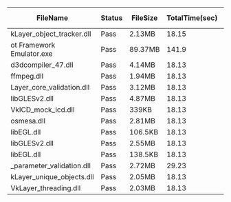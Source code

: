  | FileName                  | Status | FileSize | TotalTime(sec) | Upload(sec) | Submit(sec) | SignWait(sec) | Retry Count | 
 |---------------------------|--------|----------|----------------|-------------|-------------|---------------|-------------|
 | kLayer_object_tracker.dll | Pass   | 2.13MB   | 18.15          | 1.55        | 0.88        | 13.68         | 0           | 
 | ot Framework Emulator.exe | Pass   | 89.37MB  | 141.9          | 3.44        | 0.83        | 137.43        | 0           | 
 | d3dcompiler_47.dll        | Pass   | 4.14MB   | 18.13          | 1.96        | 0.54        | 13.68         | 0           | 
 | ffmpeg.dll                | Pass   | 1.94MB   | 18.13          | 1.65        | 0.85        | 13.68         | 0           | 
 | Layer_core_validation.dll | Pass   | 3.12MB   | 18.13          | 1.66        | 0.86        | 13.68         | 0           | 
 | libGLESv2.dll             | Pass   | 4.87MB   | 18.13          | 1.96        | 0.93        | 13.68         | 0           | 
 | VkICD_mock_icd.dll        | Pass   | 339KB    | 18.13          | 1.48        | 0.83        | 13.68         | 0           | 
 | osmesa.dll                | Pass   | 2.81MB   | 18.13          | 1.71        | 1.02        | 13.68         | 0           | 
 | libEGL.dll                | Pass   | 106.5KB  | 18.13          | 1.47        | 0.85        | 13.68         | 0           | 
 | libGLESv2.dll             | Pass   | 2.55MB   | 18.13          | 1.83        | 0.92        | 13.68         | 0           | 
 | libEGL.dll                | Pass   | 138.5KB  | 18.13          | 1.39        | 0.86        | 13.68         | 0           | 
 | _parameter_validation.dll | Pass   | 2.72MB   | 29.23          | 1.6         | 0.91        | 24.78         | 0           | 
 | kLayer_unique_objects.dll | Pass   | 2.05MB   | 18.13          | 1.52        | 0.96        | 13.68         | 0           | 
 | VkLayer_threading.dll     | Pass   | 2.03MB   | 18.13          | 1.63        | 0.95        | 13.68         | 0           | 
